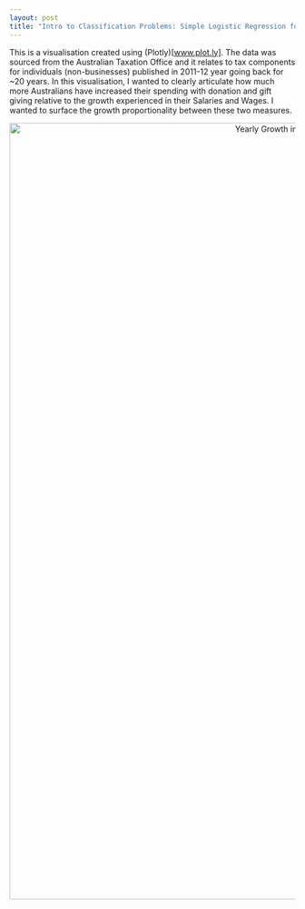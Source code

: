 ```yaml
---
layout: post
title: "Intro to Classification Problems: Simple Logistic Regression for Churn Modelling"
---
```


This is a visualisation created using (Plotly)[www.plot.ly]. The data was sourced from the Australian Taxation Office and it relates to tax components for individuals (non-businesses) published in 2011-12 year going back for ~20 years. In this visualisation, I wanted to clearly articulate how much more Australians have increased their spending with donation and gift giving  relative to the growth experienced in their Salaries and Wages. I wanted to surface the growth proportionality between these two measures. 

<div>
    <a href="https://plot.ly/~FelipeRego/79/" target="_blank" title="Yearly Growth in Gift or Donations compared to Growth in Salary or Wages for Individuals" style="display: block; text-align: center;"><img src="https://plot.ly/~FelipeRego/79.png" alt="Yearly Growth in Gift or Donations compared to Growth in Salary or Wages for Individuals" style="max-width: 100%;width: 1368px;"  width="1368" onerror="this.onerror=null;this.src='https://plot.ly/404.png';" /></a>
    <script data-plotly="FelipeRego:79" src="https://plot.ly/embed.js" async></script>
</div>

